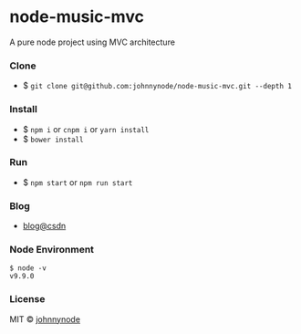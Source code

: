 # node-music-mvc

A pure node project using MVC architecture

### Clone 

- $ `git clone git@github.com:johnnynode/node-music-mvc.git --depth 1`

### Install

- $ `npm i` or `cnpm i` or `yarn install`
- $ `bower install`

### Run

- $ `npm start` or `npm run start`

### Blog

- [blog@csdn](https://blog.csdn.net/Tyro_java/article/details/79751674)

### Node Environment

```
$ node -v
v9.9.0
```

### License

MIT &copy; [johnnynode](http://github.com/johnnynode)